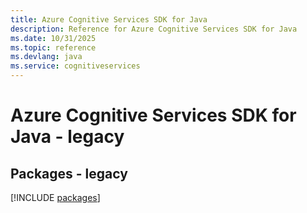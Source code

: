 ```yaml
---
title: Azure Cognitive Services SDK for Java
description: Reference for Azure Cognitive Services SDK for Java
ms.date: 10/31/2025
ms.topic: reference
ms.devlang: java
ms.service: cognitiveservices
---
```

# Azure Cognitive Services SDK for Java - legacy
## Packages - legacy
[!INCLUDE [packages](cognitive-services-index.md)]